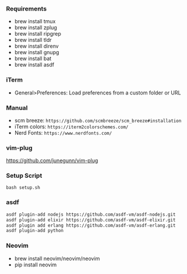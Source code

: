 ### Requirements
- brew install tmux
- brew install zplug
- brew install ripgrep
- brew install tldr
- brew install direnv
- brew install gnupg
- brew install bat
- brew install asdf

### iTerm
- General>Preferences: Load preferences from a custom folder or URL

### Manual
- scm breeze: `https://github.com/scmbreeze/scm_breeze#installation`
- iTerm colors: `https://iterm2colorschemes.com/`
- Nerd Fonts: `https://www.nerdfonts.com/`

### vim-plug
https://github.com/junegunn/vim-plug

### Setup Script
`bash setup.sh`


### asdf

```bash
asdf plugin-add nodejs https://github.com/asdf-vm/asdf-nodejs.git
asdf plugin-add elixir https://github.com/asdf-vm/asdf-elixir.git
asdf plugin add erlang https://github.com/asdf-vm/asdf-erlang.git
asdf plugin-add python
```

### Neovim
- brew install neovim/neovim/neovim
- pip install neovim
